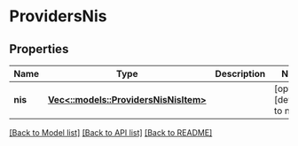 # ProvidersNis

## Properties
Name | Type | Description | Notes
------------ | ------------- | ------------- | -------------
**nis** | [**Vec<::models::ProvidersNisNisItem>**](ProvidersNisNisItem.md) |  | [optional] [default to null]

[[Back to Model list]](../README.md#documentation-for-models) [[Back to API list]](../README.md#documentation-for-api-endpoints) [[Back to README]](../README.md)


